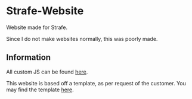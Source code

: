 # Strafe-Website
Website made for Strafe.

Since I do not make websites normally, this was poorly made.

## Information
All custom JS can be found [here](https://github.com/ItsMeFrenzy/Strafe-Website/tree/master/assets/js/custom).

This website is based off a template, as per request of the customer. You may find the template [here](https://themewagon.com/themes/free-bootstrap-4-html5-news-website-template-news/).
